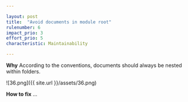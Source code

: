 ```yaml
---

layout: post
title:  "Avoid documents in module root"
rulenumber: 6
impact_prio: 3
effort_prio: 5
characteristic: Maintainability

---
```


**Why**
According to the conventions, documents should always be nested within folders.

![36.png]({{ site.url }}/assets/36.png)

**How to fix**
...
